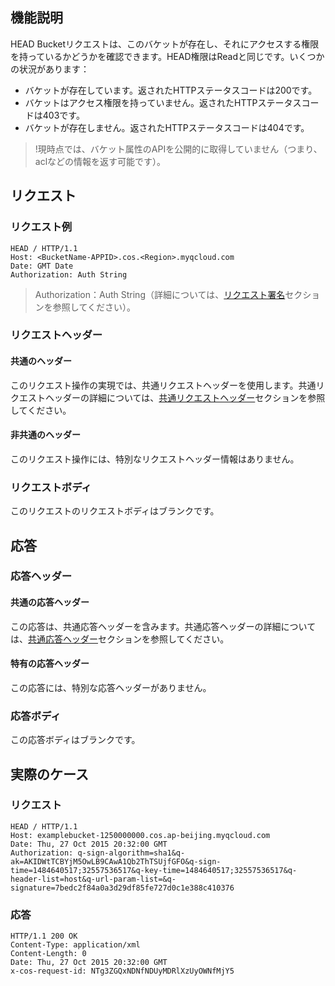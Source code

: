 ## 機能説明
HEAD Bucketリクエストは、このバケットが存在し、それにアクセスする権限を持っているかどうかを確認できます。HEAD権限はReadと同じです。いくつかの状況があります：
- バケットが存在しています。返されたHTTPステータスコードは200です。
- バケットはアクセス権限を持っていません。返されたHTTPステータスコードは403です。
- バケットが存在しません。返されたHTTPステータスコードは404です。

>!現時点では、バケット属性のAPIを公開的に取得していません（つまり、aclなどの情報を返す可能です）。

## リクエスト
### リクエスト例

```shell
HEAD / HTTP/1.1
Host: <BucketName-APPID>.cos.<Region>.myqcloud.com
Date: GMT Date
Authorization: Auth String
```

> Authorization：Auth String（詳細については、[リクエスト署名](https://intl.cloud.tencent.com/document/product/436/7778)セクションを参照してください）。

### リクエストヘッダー
#### 共通のヘッダー
このリクエスト操作の実現では、共通リクエストヘッダーを使用します。共通リクエストヘッダーの詳細については、[共通リクエストヘッダー](https://cloud.tencent.com/document/product/436/7728)セクションを参照してください。

#### 非共通のヘッダー
このリクエスト操作には、特別なリクエストヘッダー情報はありません。

### リクエストボディ
このリクエストのリクエストボディはブランクです。

## 応答

### 応答ヘッダー
#### 共通の応答ヘッダー
この応答は、共通応答ヘッダーを含みます。共通応答ヘッダーの詳細については、[共通応答ヘッダー](https://cloud.tencent.com/document/product/436/7729)セクションを参照してください。
#### 特有の応答ヘッダー
この応答には、特別な応答ヘッダーがありません。

### 応答ボディ
この応答ボディはブランクです。

## 実際のケース

### リクエスト
```shell
HEAD / HTTP/1.1
Host: examplebucket-1250000000.cos.ap-beijing.myqcloud.com
Date: Thu, 27 Oct 2015 20:32:00 GMT
Authorization: q-sign-algorithm=sha1&q-ak=AKIDWtTCBYjM5OwLB9CAwA1Qb2ThTSUjfGFO&q-sign-time=1484640517;32557536517&q-key-time=1484640517;32557536517&q-header-list=host&q-url-param-list=&q-signature=7bedc2f84a0a3d29df85fe727d0c1e388c410376
```

### 応答
```shell
HTTP/1.1 200 OK
Content-Type: application/xml
Content-Length: 0
Date: Thu, 27 Oct 2015 20:32:00 GMT
x-cos-request-id: NTg3ZGQxNDNfNDUyMDRlXzUyOWNfMjY5
```

